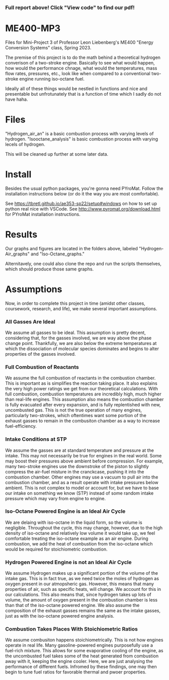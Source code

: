 ### Full report above! Click "View code" to find our pdf!

# ME400-MP3
Files for Mini-Project 3 of Professor Leon Liebenberg's ME400 "Energy Conversion Systems" class, Spring 2023.

The premise of this project is to do the math behind a theoretical hydrogen converison of a two-stroke engine. Basically to see what would happen, how would the performance chnage, what would the temperatures, mass flow rates, pressures, etc., look like when compared to a conventional two-stroke engine running iso-octane fuel.

Ideally all of these things would be nestled in functions and nice and presentable but unfrotunately that is a function of time which I sadly do not have haha.
# Files
"Hydrogen_air_an" is a basic combustion process with varying levels of hydrogen.
"Isooctane_analysis" is basic combustion process with varying lecels of hydrogen.

This will be cleaned up further at some later data.

# Install
Besides the usual python packages, you're gonna need PYroMat. Follow the installation instructions below (or do it the way you are most comfortable).

See https://tbretl.github.io/ae353-sp22/setup#windows on how to set up python real nice with VSCode.
See http://www.pyromat.org/download.html for PYroMat installation instructions.
# Results
Our graphs and figures are located in the folders above, labeled "Hydrogen-Air_graphs" and "Iso-Octane_graphs."

Alternitavely, one could also clone the repo and run the scripts themselves, which should produce those same graphs.
# Assumptions

Now, in order to complete this project in time (amidst other classes, coursework, research, and life), we make several important assumptions.

### All Gasses Are Ideal

We assume all gasses to be ideal. This assumption is pretty decent, considering that, for the gasses involved, we are way above the phase change point. Thankfully, we are also below the extreme temperatures at which the dissociation of molecular species dominates and begins to alter properties of the gasses involved.

### Full Combustion of Reactants

We assume the full combustion of reactants in the combustion chamber. This is important as is simplifies the reaction taking place. It also explains the very high power ratings we get from our theoretical calculations. With full combustion, combustion temperatures are incredibly high, much higher than real-life engines. This assumption also means the combustion chamber is fully evacuated after every expansion, and is fully replentished with new, uncombusted gas. This is not the true operation of many engines, particularly two-strokes, which oftentimes want some portion of the exhaust gasses to remain in the combusiton chamber as a way to increase fuel-efficiency.

### Intake Conditions at STP

We assume the gasses are at standard temperature and pressure at the intake. This may not necessarily be true for engines in the real world. Some may boost their pressures above ambient before compression. For example, many two-stroke engines use the downstroke of the piston to slightly compress the air-fuel misture in the cranckcase, pushing it into the combustion chamber. Other engines may use a vacuum to pull air into the combustion chamber, and as a result operate with intake pressures below ambient. This is not complex to model or account for, but we have to base our intake on something we know (STP) instead of some random intake pressure which may vary from engine to engine.

### Iso-Octane Powered Engine is an Ideal Air Cycle

We are delaing with iso-octane in the liquid form, so the volume is negligible. Throughout the cycle, this may change, however, due to the high density of iso-octane and relatively low volume it would take up, we feel comfortable treating the iso-octane example as an air engine. During combustion, we add the heat of combustion from the iso-octane which would be required for stoichiometric combustion.

### Hydrogen Powered Engine is not an Ideal Air Cycle

We assume Hydrogen makes up a significant portion of the volume of the intake gas. This is in fact true, as we need twice the moles of hydrogen as oxygen present in our atmopsheric gas. However, this means that many properties of air, such as specific heats, will change. We account for this in our calculations. This also means that, since hydrogen takes up lots of volume, the amount of oxygen present in the combustion chamber is less than that of the iso-octane powered engine. We also assume the composition of the exhaust gasses remains the same as the intake gasses, just as with the iso-octane powered engine analysis. 

### Combustion Takes Places With Stoichiometric Ratios

We assume combusiton happens stoichiometrically. This is not how engines operate in real life. Many gasoline-powered engines purposefully use a fuel-rich mixture. This allows for some evaporative cooling of the engine, as the uncombusted fuel takes some of the heat generated from combustion away with it, keeping the engine cooler. Here, we are just analysing the performance of different fuels. Infromed by these findings, one may then begin to tune fuel ratios for favorable thermal and pwoer properties.
